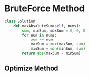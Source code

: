 # BruteForce Method

```python
class Solution:
    def maxAbsoluteSum(self, nums):
        sum, minSum, maxSum = 0, 0, 0
        for num in nums:
            sum += num
            maxSum = max(maxSum, sum)
            minSum = min(minSum, sum)
        return abs(maxSum - minSum)
```

## Optimize Method

```python

```
